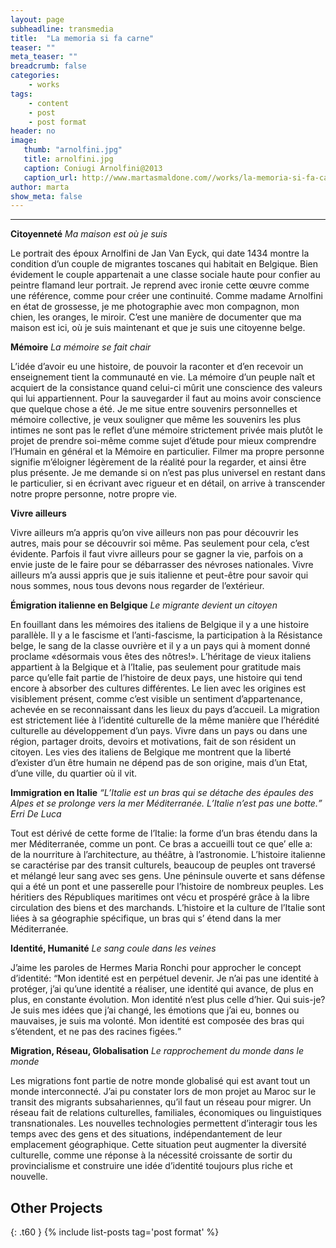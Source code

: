 ```yaml
---
layout: page
subheadline: transmedia
title:  "La memoria si fa carne"
teaser: ""
meta_teaser: ""
breadcrumb: false
categories:
    - works
tags:
    - content
    - post
    - post format
header: no
image:
   thumb: "arnolfini.jpg"
   title: arnolfini.jpg
   caption: Coniugi Arnolfini@2013
   caption_url: http://www.martasmaldone.com//works/la-memoria-si-fa-carne/
author: marta
show_meta: false
---
```



---
<strong>Citoyenneté</strong> <i>Ma maison est où je suis</i>


Le portrait des époux Arnolfini de Jan Van Eyck, qui date 1434 montre la condition d’un couple de migrantes toscanes qui habitait en Belgique.
Bien évidement le couple appartenait a une classe sociale haute pour confier au peintre flamand leur portrait.
Je reprend avec ironie cette œuvre comme une référence, comme pour créer une continuité.
Comme madame Arnolfini en état de grossesse, je me photographie avec mon compagnon, mon chien, les oranges, le miroir.
C’est une manière de documenter que ma maison est ici, où je suis maintenant et que je suis une citoyenne belge.


<strong>Mémoire</strong> <i>La mémoire se fait chair</i>


L’idée d’avoir eu une histoire, de pouvoir la raconter et d’en recevoir un enseignement tient la communauté en vie. La mémoire d’un peuple naît et acquiert de la consistance quand celui-ci mûrit une conscience des valeurs qui lui appartiennent. Pour la sauvegarder il faut au moins avoir conscience que quelque chose a été.
Je me situe entre souvenirs personnelles et mémoire collective, je veux souligner que même les souvenirs les plus intimes ne sont pas le reflet d’une mémoire strictement privée mais plutôt le projet de prendre soi-même comme sujet d’étude pour mieux comprendre l’Humain en général et la Mémoire en particulier.
Filmer ma propre personne signifie m’éloigner légèrement de la réalité pour la regarder, et ainsi être plus présente. Je me demande si on n’est pas plus universel en restant dans le particulier, si en écrivant avec rigueur et en détail, on arrive à transcender notre propre personne, notre propre vie.

<strong>Vivre ailleurs</strong>


Vivre ailleurs m’a appris qu’on vive ailleurs non pas pour découvrir les autres, mais pour se découvrir soi même. Pas seulement pour cela, c’est évidente. Parfois il faut vivre ailleurs pour se gagner la vie, parfois on a envie juste de le faire pour se débarrasser des névroses nationales. Vivre ailleurs m’a aussi appris que je suis italienne et peut-être pour savoir qui nous sommes, nous tous devons nous regarder de l’extérieur.


<strong>Émigration italienne en Belgique</strong> <i>Le migrante devient un citoyen</i>


En fouillant dans les mémoires des italiens de Belgique il y a une histoire parallèle. Il y a le fascisme et l’anti-fascisme, la participation à la Résistance belge, le sang de la classe ouvrière et il y a un pays qui à moment donné proclame «désormais vous êtes des nôtres!». L’héritage de vieux italiens appartient à la Belgique et à l’Italie, pas seulement pour gratitude mais parce qu’elle fait partie de l’histoire de deux pays, une histoire qui tend encore à absorber des cultures différentes. Le lien avec les origines est visiblement présent, comme c’est visible un sentiment d’appartenance, achevée en se reconnaissant dans les lieux du pays d’accueil. La migration est strictement liée à l’identité culturelle de la même manière que l’hérédité culturelle au développement d’un pays. Vivre dans un pays ou dans une région, partager droits, devoirs et motivations, fait de son résident un citoyen. Les vies des italiens de Belgique me montrent que la liberté d’exister d’un être humain ne dépend pas de son origine, mais d’un Etat, d’une ville, du quartier où il vit.

<strong>Immigration en Italie</strong>  <i><q>L’Italie est un bras qui se détache des épaules des Alpes et se prolonge vers la mer Méditerranée. L’Italie n’est pas une botte.</q> Erri De Luca</i>


Tout est dérivé de cette forme de l’Italie: la forme d’un bras étendu dans la mer Méditerranée, comme un pont. Ce bras a accueilli tout ce que’ elle a: de la nourriture à l’architecture, au théâtre, à l’astronomie. L’histoire italienne se caractérise par des transit culturels, beaucoup de peuples ont traversé et mélangé leur sang avec ses gens. Une péninsule ouverte et sans défense qui a été un pont et une passerelle pour l’histoire de nombreux peuples. Les héritiers des Républiques maritimes ont vécu et prospéré grâce à la libre circulation des biens et des marchands. L’histoire et la culture de l’Italie sont liées à sa géographie spécifique, un bras
qui s’ étend dans la mer Méditerranée.

<strong>Identité, Humanité</strong>  <i>Le sang coule dans les veines</i>


J’aime les paroles de Hermes Maria Ronchi pour approcher le concept d’identité: <q>Mon identité est en perpétuel devenir. Je n’ai pas une identité à protéger, j’ai qu’une identité a réaliser, une identité qui avance, de plus en plus, en constante évolution. Mon identité n’est plus celle d’hier. Qui suis-je? Je suis mes idées que j’ai changé, les émotions que j’ai eu, bonnes ou mauvaises, je suis ma volonté. Mon identité est composée des bras qui s’étendent, et ne pas des racines figées.</q>



<strong>Migration, Réseau, Globalisation</strong> <i>Le rapprochement du monde dans le monde</i>


Les migrations font partie de notre monde globalisé qui est avant tout un monde interconnecté. J’ai pu constater lors de mon projet au Maroc sur le transit des migrants subsahariennes, qu’il faut un réseau pour migrer. Un réseau fait de relations culturelles, familiales, économiques ou linguistiques transnationales.
Les nouvelles technologies permettent d’interagir tous les temps avec des gens et des situations, indépendantement de leur emplacement géographique. Cette situation peut augmenter la diversité culturelle, comme une réponse à la nécessité croissante de sortir du provincialisme et construire une idée d’identité toujours plus riche et nouvelle.









## Other Projects
{: .t60 }
{% include list-posts tag='post format' %}

